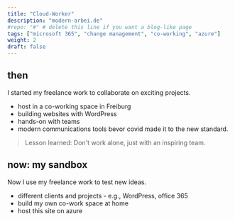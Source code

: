 ```yaml
---
title: "Cloud-Worker"
description: "modern-arbei.de"
#repo: "#" # delete this line if you want a blog-like page
tags: ["microsoft 365", "change management", "co-working", "azure"]
weight: 2
draft: false
---
```

## then
I started my freelance work to collaborate on exciting projects.

- host in a co-working space in Freiburg
- building websites with WordPress
- hands-on with teams
- modern communications tools bevor covid made it to the new standard.

> Lesson learned: Don't work alone, just with an inspiring team.

## now: my sandbox

Now I use my freelance work to test new ideas.

- different clients and projects - e.g., WordPress, office 365
- build my own co-work space at home
- host this site on azure




